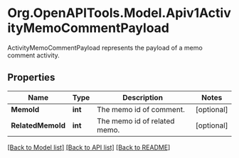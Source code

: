 # Org.OpenAPITools.Model.Apiv1ActivityMemoCommentPayload
ActivityMemoCommentPayload represents the payload of a memo comment activity.

## Properties

Name | Type | Description | Notes
------------ | ------------- | ------------- | -------------
**MemoId** | **int** | The memo id of comment. | [optional] 
**RelatedMemoId** | **int** | The memo id of related memo. | [optional] 

[[Back to Model list]](../README.md#documentation-for-models) [[Back to API list]](../README.md#documentation-for-api-endpoints) [[Back to README]](../README.md)

